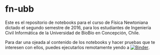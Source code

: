 # fn-ubb
Este es el repositorio de notebooks para el curso de Física Newtoniana dictado el segundo semestre de 2016, para los estudiantes de Ingeniería Civil Informática de la Universidad de BíoBío en Concepción, Chile.

Para dar una ojeada al contenido de los notebooks y hacer pruebas que te interesen con ellos, puedes ejecutarlos remotamente yendo a [![Binder](http://mybinder.org/badge.svg)](http://mybinder.org:/repo/nataly-nicole/fn-ubb).
